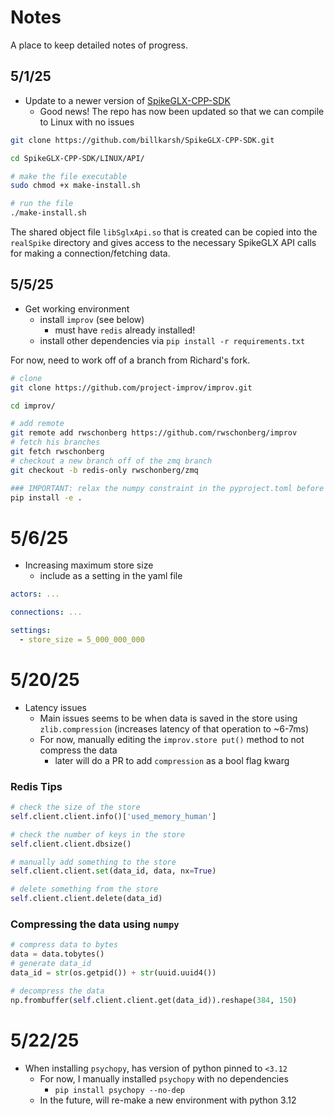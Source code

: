 # Notes

A place to keep detailed notes of progress.

## 5/1/25

- Update to a newer version of [SpikeGLX-CPP-SDK](https://github.com/billkarsh/SpikeGLX-CPP-SDK/tree/main)
    - Good news! The repo has now been updated so that we can compile to Linux with no issues

```bash
git clone https://github.com/billkarsh/SpikeGLX-CPP-SDK.git

cd SpikeGLX-CPP-SDK/LINUX/API/

# make the file executable
sudo chmod +x make-install.sh 

# run the file 
./make-install.sh 
```

The shared object file `libSglxApi.so` that is created can be copied into the `realSpike` directory 
and gives access to the necessary SpikeGLX API calls for making a connection/fetching data. 

## 5/5/25

- Get working environment 
  - install `improv` (see below) 
    - must have `redis` already installed!
  - install other dependencies via `pip install -r requirements.txt`

For now, need to work off of a branch from Richard's fork.
```bash
# clone
git clone https://github.com/project-improv/improv.git

cd improv/

# add remote 
git remote add rwschonberg https://github.com/rwschonberg/improv
# fetch his branches
git fetch rwschonberg
# checkout a new branch off of the zmq branch
git checkout -b redis-only rwschonberg/zmq

### IMPORTANT: relax the numpy constraint in the pyproject.toml before in-place install
pip install -e .
```

# 5/6/25

- Increasing maximum store size
  - include as a setting in the yaml file 

```yaml
actors: ... 

connections: ...

settings: 
  - store_size = 5_000_000_000
```

# 5/20/25

- Latency issues
  - Main issues seems to be when data is saved in the store using `zlib.compression` (increases latency of that operation to ~6-7ms)
  - For now, manually editing the `improv.store put()` method to not compress the data
    - later will do a PR to add `compression` as a bool flag kwarg

### Redis Tips

```python
# check the size of the store
self.client.client.info()['used_memory_human']

# check the number of keys in the store
self.client.client.dbsize()

# manually add something to the store
self.client.client.set(data_id, data, nx=True)

# delete something from the store
self.client.client.delete(data_id)
```

### Compressing the data using `numpy`

```python
# compress data to bytes
data = data.tobytes()
# generate data_id
data_id = str(os.getpid()) + str(uuid.uuid4())

# decompress the data
np.frombuffer(self.client.client.get(data_id)).reshape(384, 150)
```

# 5/22/25

- When installing `psychopy`, has version of python pinned to `<3.12`
  - For now, I manually installed `psychopy` with no dependencies 
    - `pip install psychopy --no-dep`
  - In the future, will re-make a new environment with python 3.12